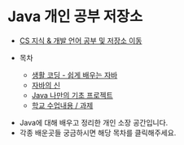 # Java 개인 공부 저장소
  
* [CS 지식 & 개발 언어 공부 및 저장소 이동](https://github.com/Hasegos/backendStudy)

* 목차
    * [생활 코딩 - 쉽게 배우는 자바](https://github.com/Hasegos/backendStudy/tree/master/Java%20Basic/JAVA_Coding_For_Life)
    * [자바의 신](https://github.com/Hasegos/backendStudy/tree/master/Java%20Basic/Java_Book_God)
    * [Java 나만의 기초 프로젝트](https://github.com/Hasegos/backendStudy/tree/master/Java%20Basic/Java_basic_MyProject)
    * [학교 수업내용 / 과제](https://github.com/Hasegos/backendStudy/tree/master/Java%20Basic/School_Class_Content)
    
+ Java에 대해 배우고 정리한 개인 소장 공간입니다.  
+ 각종 배운곳들 궁금하시면 해당 목차를 클릭해주세요.

